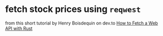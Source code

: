 # fetch stock prices using `reqwest`

from this short tutorial by Henry Boisdequin on dev.to
[How to Fetch a Web API with Rust](https://dev.to/hb/how-to-fetch-a-web-api-with-rust-1390)
